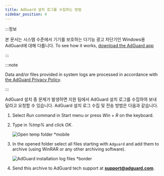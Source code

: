 ```yaml
---
title: AdGuard 설치 로그를 수집하는 방법
sidebar_position: 4
---
```


:::정보

본 문서는 시스템 수준에서 기기를 보호하는 다기능 광고 차단기인 Windows용 AdGuard에 대해 다룹니다. To see how it works, [download the AdGuard app](https://agrd.io/download-kb-adblock)

:::

:::note

Data and/or files provided in system logs are processed in accordance with [the AdGuard Privacy Policy](https://adguard.com/en/privacy.html).

:::

AdGuard 설치 중 문제가 발생하면 지원 팀에서 AdGuard 설치 로그를 수집하여 보내달라고 요청할 수 있습니다. AdGuard 설치 로그 수집 및 전송 방법은 다음과 같습니다.

1. Select *Run* command in Start menu or press *Win + R* on the keyboard.

1. Type in *%tmp%* and click *OK*.

    ![Open temp folder *mobile](https://cdn.adtidy.org/content/kb/ad_blocker/windows/solving-problems/install-logs-1.png)

1. In the opened folder select all files starting with `Adguard` and add them to archive (using WinRAR or any other archiving software).

    ![AdGuard installation log files *border](https://cdn.adtidy.org/content/kb/ad_blocker/windows/solving-problems/install-logs-2.png)

1. Send this archive to AdGuard tech support at **support@adguard.com**.
